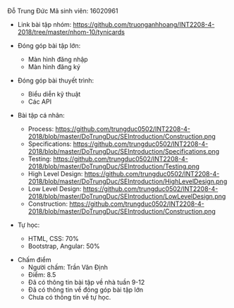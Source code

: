 Đỗ Trung Đức
Mã sinh viên: 16020961

- Link bài tập nhóm: https://github.com/truonganhhoang/INT2208-4-2018/tree/master/nhom-10/tynicards

- Đóng góp bài tập lớn:
	- Màn hình đăng nhập
	- Màn hình đăng ký

- Đóng góp bài thuyết trình:
	- Biểu diễn kỹ thuật
	- Các API

- Bài tập cá nhân:
	- Process: https://github.com/trungduc0502/INT2208-4-2018/blob/master/DoTrungDuc/SEIntroduction/Construction.png
	- Specifications: https://github.com/trungduc0502/INT2208-4-2018/blob/master/DoTrungDuc/SEIntroduction/Specifications.png
	- Testing: https://github.com/trungduc0502/INT2208-4-2018/blob/master/DoTrungDuc/SEIntroduction/Testing.png
	- High Level Design: https://github.com/trungduc0502/INT2208-4-2018/blob/master/DoTrungDuc/SEIntroduction/HighLevelDesign.png
	- Low Level Design: https://github.com/trungduc0502/INT2208-4-2018/blob/master/DoTrungDuc/SEIntroduction/LowLevelDesign.png	
	- Construction: https://github.com/trungduc0502/INT2208-4-2018/blob/master/DoTrungDuc/SEIntroduction/Construction.png
	
- Tự học:
	- HTML, CSS: 70%
	- Bootstrap, Angular: 50%
	
* Chấm điểm
	- Người chấm: Trần Văn Định
	- Điểm: 8.5
	- Đã có thông tin bài tập về nhà tuần 9-12
	- Đã có thông tin về đóng góp bài tập lớn
	- Chưa có thông tin về tự học.
